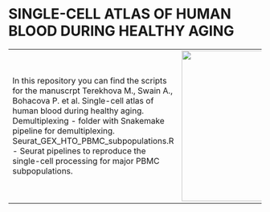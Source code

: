 # SINGLE-CELL ATLAS OF HUMAN BLOOD DURING HEALTHY AGING 

<table> 
  <tr>
    <td>
      In this repository you can find the scripts for the manuscrpt Terekhova M., Swain A., Bohacova P. et al. Single-cell atlas of human blood during healthy aging. 
Demultiplexing - folder with Snakemake pipeline for demultiplexing.
Seurat_GEX_HTO_PBMC_subpopulations.R - Seurat pipelines to reproduce the single-cell processing for major PBMC subpopulations.  
    </td> 
    <td><img src="https://user-images.githubusercontent.com/55485726/209450705-139065bc-71ca-4055-90e8-a54c30a3b2a8.png" width="300" height="300"></td> 
  </tr> 
</table>





